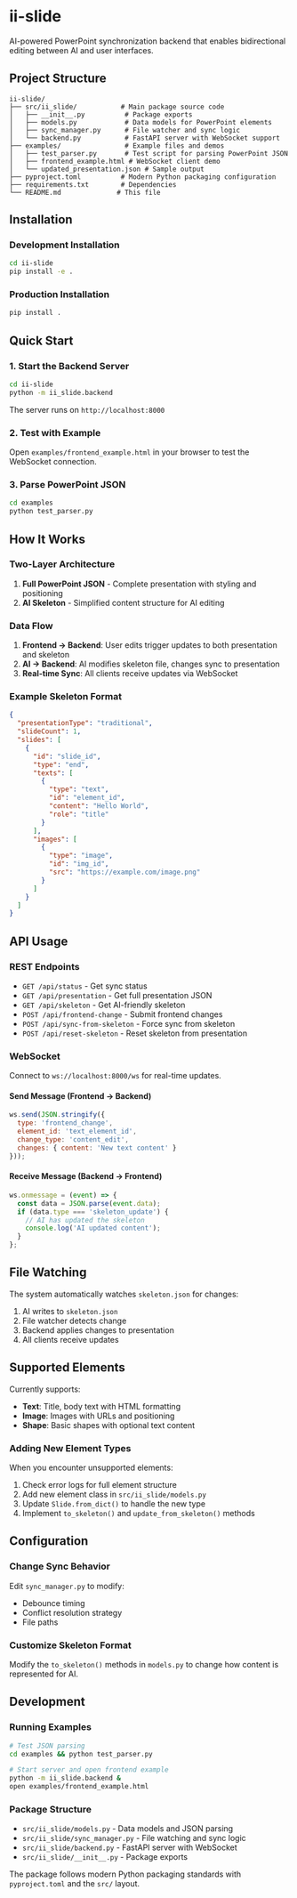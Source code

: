 # ii-slide

AI-powered PowerPoint synchronization backend that enables bidirectional editing between AI and user interfaces.

## Project Structure

```
ii-slide/
├── src/ii_slide/           # Main package source code
│   ├── __init__.py          # Package exports
│   ├── models.py            # Data models for PowerPoint elements
│   ├── sync_manager.py      # File watcher and sync logic
│   └── backend.py           # FastAPI server with WebSocket support
├── examples/                # Example files and demos
│   ├── test_parser.py       # Test script for parsing PowerPoint JSON
│   ├── frontend_example.html # WebSocket client demo
│   └── updated_presentation.json # Sample output
├── pyproject.toml          # Modern Python packaging configuration
├── requirements.txt        # Dependencies
└── README.md              # This file
```

## Installation

### Development Installation

```bash
cd ii-slide
pip install -e .
```

### Production Installation

```bash
pip install .
```

## Quick Start

### 1. Start the Backend Server

```bash
cd ii-slide
python -m ii_slide.backend
```

The server runs on `http://localhost:8000`

### 2. Test with Example

Open `examples/frontend_example.html` in your browser to test the WebSocket connection.

### 3. Parse PowerPoint JSON

```bash
cd examples
python test_parser.py
```

## How It Works

### Two-Layer Architecture

1. **Full PowerPoint JSON** - Complete presentation with styling and positioning
2. **AI Skeleton** - Simplified content structure for AI editing

### Data Flow

1. **Frontend → Backend**: User edits trigger updates to both presentation and skeleton
2. **AI → Backend**: AI modifies skeleton file, changes sync to presentation
3. **Real-time Sync**: All clients receive updates via WebSocket

### Example Skeleton Format

```json
{
  "presentationType": "traditional",
  "slideCount": 1,
  "slides": [
    {
      "id": "slide_id",
      "type": "end",
      "texts": [
        {
          "type": "text",
          "id": "element_id",
          "content": "Hello World",
          "role": "title"
        }
      ],
      "images": [
        {
          "type": "image",
          "id": "img_id",
          "src": "https://example.com/image.png"
        }
      ]
    }
  ]
}
```

## API Usage

### REST Endpoints

- `GET /api/status` - Get sync status
- `GET /api/presentation` - Get full presentation JSON
- `GET /api/skeleton` - Get AI-friendly skeleton
- `POST /api/frontend-change` - Submit frontend changes
- `POST /api/sync-from-skeleton` - Force sync from skeleton
- `POST /api/reset-skeleton` - Reset skeleton from presentation

### WebSocket

Connect to `ws://localhost:8000/ws` for real-time updates.

#### Send Message (Frontend → Backend)
```javascript
ws.send(JSON.stringify({
  type: 'frontend_change',
  element_id: 'text_element_id',
  change_type: 'content_edit',
  changes: { content: 'New text content' }
}));
```

#### Receive Message (Backend → Frontend)
```javascript
ws.onmessage = (event) => {
  const data = JSON.parse(event.data);
  if (data.type === 'skeleton_update') {
    // AI has updated the skeleton
    console.log('AI updated content');
  }
};
```

## File Watching

The system automatically watches `skeleton.json` for changes:

1. AI writes to `skeleton.json`
2. File watcher detects change
3. Backend applies changes to presentation
4. All clients receive updates

## Supported Elements

Currently supports:
- **Text**: Title, body text with HTML formatting
- **Image**: Images with URLs and positioning
- **Shape**: Basic shapes with optional text content

### Adding New Element Types

When you encounter unsupported elements:

1. Check error logs for full element structure
2. Add new element class in `src/ii_slide/models.py`
3. Update `Slide.from_dict()` to handle the new type
4. Implement `to_skeleton()` and `update_from_skeleton()` methods

## Configuration

### Change Sync Behavior

Edit `sync_manager.py` to modify:
- Debounce timing
- Conflict resolution strategy
- File paths

### Customize Skeleton Format

Modify the `to_skeleton()` methods in `models.py` to change how content is represented for AI.

## Development

### Running Examples

```bash
# Test JSON parsing
cd examples && python test_parser.py

# Start server and open frontend example
python -m ii_slide.backend &
open examples/frontend_example.html
```

### Package Structure

- `src/ii_slide/models.py` - Data models and JSON parsing
- `src/ii_slide/sync_manager.py` - File watching and sync logic
- `src/ii_slide/backend.py` - FastAPI server with WebSocket
- `src/ii_slide/__init__.py` - Package exports

The package follows modern Python packaging standards with `pyproject.toml` and the `src/` layout.